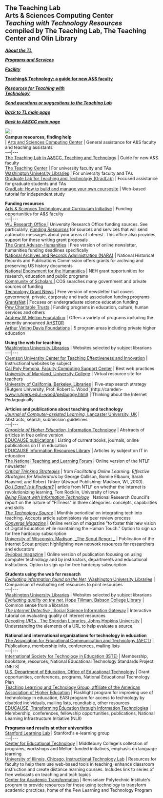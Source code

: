   **The Teaching Lab**  
**Arts & Sciences Computing Center**  
**_Teaching with Technology Resources_**  
**compiled by The Teaching Lab, The Teaching Center and Olin Library**  
---  
  
**_[About the TL](http://artsci.wustl.edu/ASCC/facilities/tl/about.html)_**

**_[Programs and
Services](http://artsci.wustl.edu/ASCC/facilities/tl/services.html)_**

**_[Facility](http://artsci.wustl.edu/ASCC/facilities/tl/facility.html)_**

**__[Teaching& Technology: a guide for new A&S
faculty](http://artsci.wustl.edu/facultyguide)__**

**_[Resources for Teaching with
](http://artsci.wustl.edu/ASCC/facilities/tl/resources.html)_**  
**_[Technology](http://artsci.wustl.edu/ASCC/facilities/tl/resources.html)_**

**_[Send questions or suggestions to the Teaching
Lab](mailto:kathy@artsci.wustl.edu)_**

**_[Back to TL main page](http://artsci.wustl.edu/ASCC/facilities/tl/)_**

**_[Back to A&SCC main page](http://artsci.wustl.edu/ASCC/)_**

![](techtechmerge.JPG) |  
**Campus resources, finding help**  
  | [Arts and Sciences Computing Center](http://artsci.wustl.edu/ASCC) |
General assistance for A&S faculty and teaching assistants  
---|---  
[The Teaching Lab in A&SCC, Teaching and
Technology](http://artsci.wustl.edu/facultyguide) | Guide for new A&S faculty  
[The Teaching Center](http://artsci.wustl.edu/~teachcen) | For university
faculty and TAs  
[Washington University Libraries](http://library.wustl.edu/~ruth/webteach) |
For university faculty and TAs  
[Graduate Lab for Teaching and Technology
(GradLab)](http://artsci.wustl.edu/GSAS/GradLab/) | Focused assistance for
graduate students and TAs  
[GradLab: How to build and manage your own
coursesite](http://artsci.wustl.edu/GSAS/Webworkshops00/) |  Web-based
tutorial for independent study  
  
**Funding resources**  
  [Arts & Sciences Technology and Curriculum
Initiative](http://artsci.wustl.edu/~faculty/aboutus/coursefunds.htm) |
Funding opportunities for A&S faculty  
---|---  
[WU Research Office ](http://research.wustl.edu/ro/index.html) | University
Research Office funding sources. See particularly, _[Funding
Resources](http://research.wustl.edu/ro/source/index.html)_ for sources and
services that will send automatic messages about your areas of interest. This
office also provides support for those writing grant proposals  
[The Grant Advisor-Humanities](http://www.grantadvisor.com/tgaplus/humani.htm)
|  Free version of online newsletter, humanities funding deadlines
specifically  
[National Archives and Records Administration
(NARA)](http://www.nara.gov/nhprc/) | National Historical Records and
Publications Commission offers grants for archving and preserving US history
documents  
[National Endowment for the
Humanities](http://www.neh.gov/grants/onebook.html) | NEH grant opportunities
for research, education and public programs  
[Community of Scholars ](http://fundingopps2.cos.com/) | COS searches many
government and private sources of funding  
[Technology Grant News](http://www.technologygrantnews.com/) | Free version of
newsletter that covers government, private, corporate and trade association
funding programs  
[GrantsNet](http://www.grantsnet.org/) | Focuses on undergraduate science
education funding  
[Pew Charitable Trusts](http://www.pewtrusts.com/) | Funding programs in
education, culture, human services and others  
[Andrew W. Mellon Foundation](http://www.mellon.org/) | Offers a variety of
programs including the recently announced
[ArtSTOR](http://www.mellon.org/artstor%20announcement.html)  
[Arthur Vining Davis Foundations](http://www.jvm.com/davis/PROGRAMS.HTM) | 5
program areas including private higher education  
  
**Using the web for teaching**  
  [Washington University Libraries](http://library.wustl.edu/subjects/) |
Websites selected by subject librarians  
---|---  
[Clemson University Center for Teaching Effectiveness and
Innovation](http://virtual.clemson.edu/groups/OTEI/links/subject.htm) |
Instructional websites by subject  
[Cal Poly Pomona, Faculty Computing Support
Center](http://www.csupomona.edu/~faculty_computing/lab/core/bestpract.html) |
Best web practices  
[University of Maryland, University
College](http://www.umuc.edu/virtualteaching/) | Virtual resource site for
teachers  
[University of California, Berkeley,
Libraries](http://www.lib.berkeley.edu/TeachingLib/Guides/Internet/Strategies.html)
| Five-step search strategy  
[Rutgers University, Prof. Robert E. Wood ](http://camden-
www.rutgers.edu/~wood/pedagogy.html) | Thinking about the Internet
Pedagogically  
  
**Articles and publications about teaching and technology**  
  [_Journal of Computer-assisted Learning,_ Lancaster University,
UK](http://www.lancs.ac.uk/users/ktru/jcaljrnl.htm) | Abstracts, search,
submission guidelines  
---|---  
[_Chronicle of Higher Education,_ Information
Technology](http://chronicle.com/infotech/) |  Abstracts of articles in free
online version  
[EDUCAUSE publications](http://www.educause.edu/pub/pubs.html) | Listing of
current books, journals, online publications on IT in education  
[EDUCAUSE Information Resources
Library](http://www.educause.edu/asp/doclib/subjects.asp?Cat=Topics) |
Articles by subject on IT in education  
[The National Teaching and Learning Forum](http://www.ntlf.com/) | Online
version of the NTLF newsletter  
_[Critical Thinking
Strategies](http://www.ntlf.com/html/lib/suppmat/103chap7.pdf)_ |  from
_Facilitating Online Learning: Effective Strategies for Moderators_ by George
Collison, Bonnie Elbaum, Sarah Haavind, and Robert Tinker (Atwood Publishing:
Madison, WI, 2000).  
_[Do I Dare? Is it Prudent?](http://www.ntlf.com/html/ti/v10n3smpl.pdf)_ |
article from NTLF on whether the Internet is revolutionizing learning, Tom
Rocklin, University of Iowa  
_[Being Fluent with Information
Technology](http://www.nap.edu/books/030906399X/html/)_ |  National Research
Council's report on the nature of "FITness" in three categories: concepts,
capabilities and skills  
_[The Technology Source](http://horizon.unc.edu/TS/)_ |  Monthly periodical on
integrating tech into teaching. Accepts article submissions via peer review
process  
_[Converge Magazine](http://www.convergemag.com/)_ |  Online version of
magazine "to foster this new vision of Digital Education while maintaining the
Human Touch." Option to sign up for free hardcopy subscription  
[University of Wisconsin, Madison, _The Scout Report
_](http://scout.cs.wisc.edu/report/sr/current/) | Publication of the Internet
Scout project highlighting  new network resources for researchers and
educators  
[_Syllabus_ magazine](http://www.syllabus.com/) |  Online version of
publication focusing on using computer technology and by instructors,
departments and educational institutions. Option to sign up for free hardcopy
subscription  
  
**Students using the web for research**  
  [_Evaluating information found on the Net,_ Washington University
Libraries](http://library.wustl.edu/research/evaluation.htm#Internet) |
Comparison of evaluating net resources to print resources  
---|---  
[Washington University Libraries](http://library.wustl.edu/subjects/) |
Websites selected by subject librarians  
[_Evaluating quality on the net,_ Hope Tillman, Babson College
Library](http://www.hopetillman.com/findqual.html) |  Common sense from a
librarian  
[_The Internet Detective_ , Social Science Information
Gateway](http://www.sosig.ac.uk/desire/internet-detective.html) | Interactive
tutorial on evaluating quality of Internet resources  
[_Decoding URLs_ , The Sheridan Libraries, Johns Hopkins
University](http://milton.mse.jhu.edu:8001/research/education/url.html) |
Understanding the elements of a URL to help evaluate a source  
  
**National and international organizations for technology in education**  
  [The Association for Educational Communication and Technology
(AECT)](http://www.aect.org/) | Publications, membership info, conferences,
mailing lists  
---|---  
[International Society for Technology in Education
(ISTE)](http://www.iste.org/) | Membership, bookstore, resources, National
Educational Technology Standards Project (NETS)  
[U.S. Department of Education, Office of Educational
Technology](http://www.ed.gov/Technology/) | Grant opportunities, conferences,
programs, National Educational Technology Plan  
[Teaching Learning and Technology Group, affiliate of the American Association
of Higher Education](http://www.tltgroup.org/) | Flashlight program for
improving use of technolology in education, EASI program for access to
technology by disabled individuals, mailing lists, roundtable, other resources  
[EDUCAUSE, Transforming Education through Information
Technologies](http://www.educause.edu/) | Membership, conferences, fellowship
opportunities, publications, National Learning Infrastructure Initiative
(NLII)  
  
**Programs and results at other universities**  
  [Stanford Learning Lab](http://sll.stanford.edu/) | Stanford's e-learning
group  
---|---  
[Center for Educational Technology](http://cet.middlebury.edu/) | Middlebury
College's collection of programs, workshops and Mellon-funded initiatives,
emphasis on language learning  
[University of Illinois, Chicago, Instructional Technology
Lab](http://www.uic.edu/depts/accc/itl/) | Resources for faculty to help them
use web-based tools in teaching, enhance classroom instruction and create
distance learning courses. Includes link to series of free webcasts on
teaching and tech topics  
[Center for Academic Transformation](http://www.center.rpi.edu/) | Rensselaer
Polytechnic Institute's program to provide resources for those using
technology to transform academic practices, home of the Pew Learning and
Technology Program  
  


